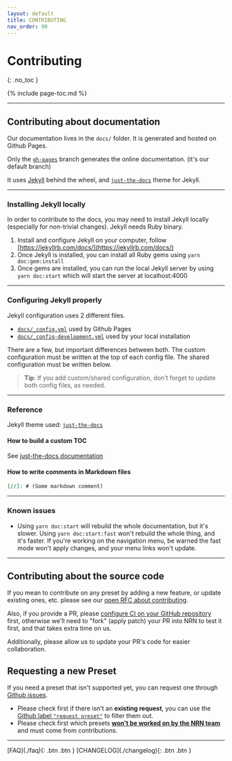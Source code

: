 ```yaml
---
layout: default
title: CONTRIBUTING
nav_order: 90
---
```


# Contributing
{: .no_toc }

{% include page-toc.md %}

---

## Contributing about documentation

Our documentation lives in the `docs/` folder. It is generated and hosted on Github Pages.

Only the [`gh-pages`](https://github.com/UnlyEd/next-right-now/tree/gh-pages) branch generates the online documentation. (it's our default branch)

It uses [Jekyll](https://jekyllrb.com/) behind the wheel, and [`just-the-docs`](https://pmarsceill.github.io/just-the-docs/) theme for Jekyll.

---

### Installing Jekyll locally

In order to contribute to the docs, you may need to install Jekyll locally (especially for non-trivial changes).
Jekyll needs Ruby binary.

1. Install and configure Jekyll on your computer, follow [https://jekyllrb.com/docs/](https://jekyllrb.com/docs/)
1. Once Jekyll is installed, you can install all Ruby gems using `yarn doc:gem:install`
1. Once gems are installed, you can run the local Jekyll server by using `yarn doc:start` which will start the server at localhost:4000

---

### Configuring Jekyll properly

Jekyll configuration uses 2 different files.
- [`docs/_config.yml`](docs/_config.yml) used by Github Pages
- [`docs/_config-development.yml`](docs/_config-development.yml) used by your local installation

There are a few, but important differences between both. The custom configuration must be written at the top of each config file.
The shared configuration must be written below.

> **Tip**: If you add custom/shared configuration, don't forget to update both config files, as needed.

---

### Reference

Jekyll theme used: [`just-the-docs`](https://pmarsceill.github.io/just-the-docs/)

#### How to build a custom TOC

See [just-the-docs documentation](https://pmarsceill.github.io/just-the-docs/docs/navigation-structure/#in-page-navigation-with-table-of-contents)

#### How to write comments in Markdown files

```md
[//]: # (Some markdown comment)
```

---

### Known issues

- Using `yarn doc:start` will rebuild the whole documentation, but it's slower. Using `yarn doc:start:fast` won't rebuild the whole thing, and it's faster.
  If you're working on the navigation menu, be warned the fast mode won't apply changes, and your menu links won't update.

---

## Contributing about the source code

If you mean to contribute on any preset by adding a new feature, or update existing ones, etc. please see our [open RFC about contributing](https://github.com/UnlyEd/next-right-now/issues/57).

Also, if you provide a PR, please [configure CI on your GitHub repository](./guides/ci-cd/setup-github-actions.html) first, otherwise we'll need to "fork" (apply patch) your PR into NRN to test it first, and that takes extra time on us.

Additionally, please allow us to update your PR's code for easier collaboration.

## Requesting a new Preset

If you need a preset that isn't supported yet, you can request one through [Github issues](https://github.com/UnlyEd/next-right-now/issues/new).

- Please check first if there isn't an **existing request**, you can use the [Github label `"request preset"`](https://github.com/UnlyEd/next-right-now/issues?q=is%3Aopen+is%3Aissue+label%3A%22request+preset%22) to filter them out.
- Please check first which presets [**won't be worked on by the NRN team**](./concepts/presets.html#which-presets-arent-being-considered) and must come from contributions.

---

<div class="pagination-section space-even">
    <span class="fs-4" markdown="1">
    [FAQ](./faq){: .btn .btn }
    </span>
    <span class="fs-4" markdown="1">
    [CHANGELOG](./changelog){: .btn .btn }
    </span>
</div>
